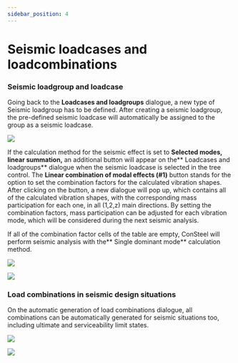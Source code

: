 ```yaml
---
sidebar_position: 4
---
```

# Seismic loadcases and loadcombinations

### Seismic loadgroup and loadcase

<!-- /wp:heading -->

<!-- wp:paragraph {"align":"justify"} -->

Going back to the **Loadcases and loadgroups** dialogue, a new type of Seismic loadgroup has to be defined. After creating a seismic loadgroup, the pre-defined seismic loadcase will automatically be assigned to the group as a seismic loadcase.

<!-- /wp:paragraph -->

<!-- wp:image {"align":"center","id":9459,"width":449,"height":493,"sizeSlug":"large","linkDestination":"media"} -->

[![](https://consteelsoftware.com/wp-content/uploads/2021/04/13-4-loadgroups.png)](./img/wp-content-uploads-2021-04-13-4-loadgroups.png)

<!-- /wp:image -->

<!-- wp:paragraph {"align":"justify"} -->

If the calculation method for the seismic effect is set to **Selected modes, linear summation,** an additional button will appear on the** Loadcases and loadgroups** dialogue when the seismic loadcase is selected in the tree control. The **Linear combination of modal effects (#1)** button stands for the option to set the combination factors for the calculated vibration shapes. After clicking on the button, a new dialogue will pop up, which contains all of the calculated vibration shapes, with the corresponding mass participation for each one, in all (1,2,z) main directions. By setting the combination factors, mass participation can be adjusted for each vibration mode, which will be considered during the next seismic analysis.

<!-- /wp:paragraph -->

<!-- wp:paragraph {"align":"justify"} -->

If all of the combination factor cells of the table are empty, ConSteel will perform seismic analysis with the** Single dominant mode** calculation method.

<!-- /wp:paragraph -->

<!-- wp:columns -->

<!-- wp:column -->

<!-- wp:image {"align":"center","id":9465,"width":440,"height":483,"sizeSlug":"large","linkDestination":"media"} -->

[![](https://consteelsoftware.com/wp-content/uploads/2021/04/13-4-Loadgroup-linear.png)](./img/wp-content-uploads-2021-04-13-4-Loadgroup-linear.png)

<!-- /wp:image -->

<!-- /wp:column -->

<!-- wp:column -->

<!-- wp:image {"align":"center","id":9471,"sizeSlug":"large","linkDestination":"media"} -->

[![](https://consteelsoftware.com/wp-content/uploads/2021/04/13-4-Loadgroup-linear2.png)](./img/wp-content-uploads-2021-04-13-4-Loadgroup-linear2.png)

<!-- /wp:image -->

<!-- /wp:column -->

<!-- /wp:columns -->

<!-- wp:heading {"level":3} -->

### Load combinations in seismic design situations

<!-- /wp:heading -->

<!-- wp:paragraph {"align":"justify"} -->

On the automatic generation of load combinations dialogue, all combinations can be automatically generated for seismic situations too, including ultimate and serviceability limit states.

<!-- /wp:paragraph -->

<!-- wp:columns -->

<!-- wp:column -->

<!-- wp:image {"align":"center","id":9479,"sizeSlug":"large","linkDestination":"media"} -->

[![](https://consteelsoftware.com/wp-content/uploads/2021/04/13-4-load_automatic.png)](./img/wp-content-uploads-2021-04-13-4-load_automatic.png)

<!-- /wp:image -->

<!-- /wp:column -->

<!-- wp:column -->

<!-- wp:image {"align":"center","id":9485,"sizeSlug":"large","linkDestination":"media"} -->

[![](https://consteelsoftware.com/wp-content/uploads/2021/04/13-4-load_automatic2.png)](./img/wp-content-uploads-2021-04-13-4-load_automatic2.png)

<!-- /wp:image -->

<!-- /wp:column -->

<!-- /wp:columns -->
